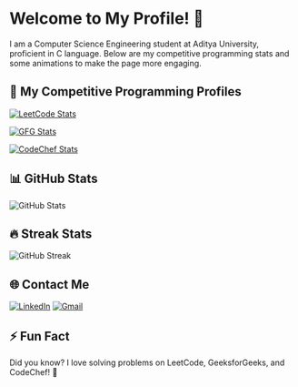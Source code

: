 # Welcome to My Profile! 👋

I am a Computer Science Engineering student at Aditya University, proficient in C language. Below are my competitive programming stats and some animations to make the page more engaging.

## 🚀 My Competitive Programming Profiles

[![LeetCode Stats](https://leetcard.jacoblin.cool/siva_e9?theme=light&font=source_code_pro&ext=heatmap)](https://leetcode.com/siva_e9/)

[![GFG Stats](https://geeks-for-geeks-stats-api.herokuapp.com/?username=siva_e9)](https://auth.geeksforgeeks.org/user/siva_e9/practice/)

[![CodeChef Stats](https://cp-logo.vercel.app/codechef/siva_e9)](https://www.codechef.com/users/siva_e9)

## 📊 GitHub Stats

![GitHub Stats](https://github-readme-stats.vercel.app/api?username=siva-e9&show_icons=true&theme=radical)

## 🔥 Streak Stats

![GitHub Streak](https://github-readme-streak-stats.herokuapp.com/?user=siva-e9&theme=radical)

## 🌐 Contact Me

[![LinkedIn](https://img.shields.io/badge/LinkedIn-0077B5?style=for-the-badge&logo=linkedin&logoColor=white)](https://www.linkedin.com/in/siva-e9/)
[![Gmail](https://img.shields.io/badge/Gmail-D14836?style=for-the-badge&logo=gmail&logoColor=white)](mailto:aditya78794@gmail.com)

## ⚡ Fun Fact

Did you know? I love solving problems on LeetCode, GeeksforGeeks, and CodeChef! 🧩

<!-- Add any other content or customization you need below -->
